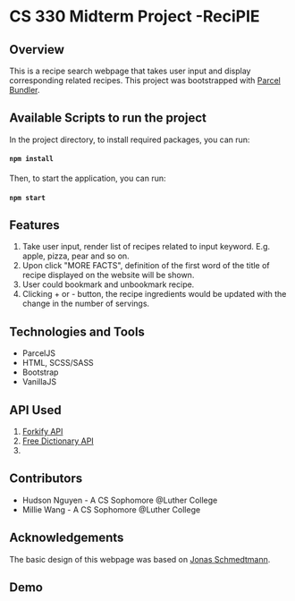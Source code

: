 # CS 330 Midterm Project -ReciPIE

## Overview

This is a recipe search webpage that takes user input and display corresponding related recipes.
This project was bootstrapped with [Parcel Bundler](https://github.com/parcel-bundler/parcel).

## Available Scripts to run the project

In the project directory, to install required packages, you can run:

#### `npm install`

Then, to start the application, you can run:

#### `npm start`

## Features

1. Take user input, render list of recipes related to input keyword.
   E.g. apple, pizza, pear and so on.
2. Upon click "MORE FACTS", definition of the first word of the title of recipe displayed on the website will be shown.
3. User could bookmark and unbookmark recipe.
4. Clicking + or - button, the recipe ingredients would be updated with the change in the number of servings.

## Technologies and Tools

- ParcelJS
- HTML, SCSS/SASS
- Bootstrap
- VanillaJS

## API Used

1. [Forkify API](https://forkify-api.herokuapp.com/)
2. [Free Dictionary API](https://github.com/meetDeveloper/freeDictionaryAPI)
3. []()

## Contributors

- Hudson Nguyen - A CS Sophomore @Luther College
- Millie Wang - A CS Sophomore @Luther College

## Acknowledgements

The basic design of this webpage was based on [Jonas Schmedtmann](https://twitter.com/jonasschmedtman).

## Demo
